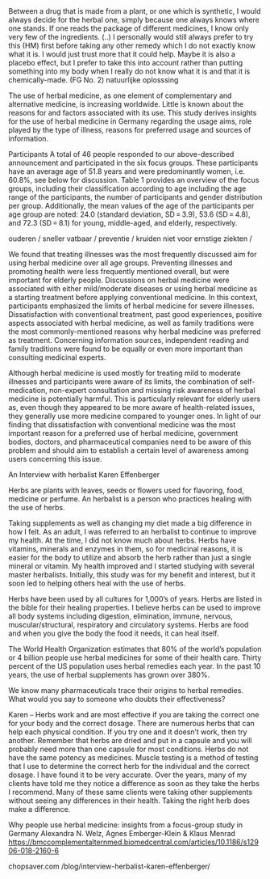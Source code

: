 ## 


Between a drug that is made from a plant, or one which is synthetic, I would always decide for the herbal one, simply because one always knows where one stands. If one reads the package of different medicines, I know only very few of the ingredients. (..) I personally would still always prefer to try this (HM) first before taking any other remedy which I do not exactly know what it is. I would just trust more that it could help. Maybe it is also a placebo effect, but I prefer to take this into account rather than putting something into my body when I really do not know what it is and that it is chemically-made. (FG No. 2) natuurlijke oplosssing 

The use of herbal medicine, as one element of complementary and alternative medicine, is increasing worldwide. Little is known about the reasons for and factors associated with its use. This study derives insights for the use of herbal medicine in Germany regarding the usage aims, role played by the type of illness, reasons for preferred usage and sources of information.

Participants
A total of 46 people responded to our above-described announcement and participated in the six focus groups. These participants have an average age of 51.8 years and were predominantly women, i.e. 60.8%, see below for discussion. Table 1 provides an overview of the focus groups, including their classification according to age including the age range of the participants, the number of participants and gender distribution per group. Additionally, the mean values of the age of the participants per age group are noted: 24.0 (standard deviation, SD = 3.9), 53.6 (SD = 4.8), and 72.3 (SD = 8.1) for young, middle-aged, and elderly, respectively.

ouderen / sneller vatbaar / preventie / kruiden niet voor ernstige ziekten / 

We found that treating illnesses was the most frequently discussed aim for using herbal medicine over all age groups. Preventing illnesses and promoting health were less frequently mentioned overall, but were important for elderly people. Discussions on herbal medicine were associated with either mild/moderate diseases or using herbal medicine as a starting treatment before applying conventional medicine. In this context, participants emphasized the limits of herbal medicine for severe illnesses. Dissatisfaction with conventional treatment, past good experiences, positive aspects associated with herbal medicine, as well as family traditions were the most commonly-mentioned reasons why herbal medicine was preferred as treatment. Concerning information sources, independent reading and family traditions were found to be equally or even more important than consulting medicinal experts.

Although herbal medicine is used mostly for treating mild to moderate illnesses and participants were aware of its limits, the combination of self-medication, non-expert consultation and missing risk awareness of herbal medicine is potentially harmful. This is particularly relevant for elderly users as, even though they appeared to be more aware of health-related issues, they generally use more medicine compared to younger ones. In light of our finding that dissatisfaction with conventional medicine was the most important reason for a preferred use of herbal medicine, government bodies, doctors, and pharmaceutical companies need to be aware of this problem and should aim to establish a certain level of awareness among users concerning this issue.



An Interview with herbalist Karen Effenberger

Herbs are plants with leaves, seeds or flowers used for flavoring, food, medicine or perfume. An herbalist is a person who practices healing with the use of herbs.

Taking supplements as well as changing my diet made a big difference in how I felt. As an adult, I was referred to an herbalist to continue to improve my health. At the time, I did not know much about herbs. Herbs have vitamins, minerals and enzymes in them, so for medicinal reasons, it is easier for the body to utilize and absorb the herb rather than just a single mineral or vitamin. My health improved and I started studying with several master herbalists. Initially, this study was for my benefit and interest, but it soon led to helping others heal with the use of herbs.

Herbs have been used by all cultures for 1,000’s of years. Herbs are listed in the bible for their healing properties. I believe herbs can be used to improve all body systems including digestion, elimination, immune, nervous, muscular/structural, respiratory and circulatory systems. Herbs are food and when you give the body the food it needs, it can heal itself.

The World Health Organization estimates that 80% of the world’s population or 4 billion people use herbal medicines for some of their health care. Thirty percent of the US population uses herbal remedies each year. In the past 10 years, the use of herbal supplements has grown over 380%.

We know many pharmaceuticals trace their origins to herbal remedies. What would you say to someone who doubts their effectiveness? 

Karen – Herbs work and are most effective if you are taking the correct one for your body and the correct dosage. There are numerous herbs that can help each physical condition. If you try one and it doesn’t work, then try another. Remember that herbs are dried and put in a capsule and you will probably need more than one capsule for most conditions. Herbs do not have the same potency as medicines. Muscle testing is a method of testing that I use to determine the correct herb for the individual and the correct dosage. I have found it to be very accurate. Over the years, many of my clients have told me they notice a difference as soon as they take the herbs I recommend. Many of these same clients were taking other supplements without seeing any differences in their health. Taking the right herb does make a difference.


Why people use herbal medicine: insights from a focus-group study in Germany
Alexandra N. Welz, Agnes Emberger-Klein & Klaus Menrad
https://bmccomplementalternmed.biomedcentral.com/articles/10.1186/s12906-018-2160-6

chopsaver.com /blog/interview-herbalist-karen-effenberger/
